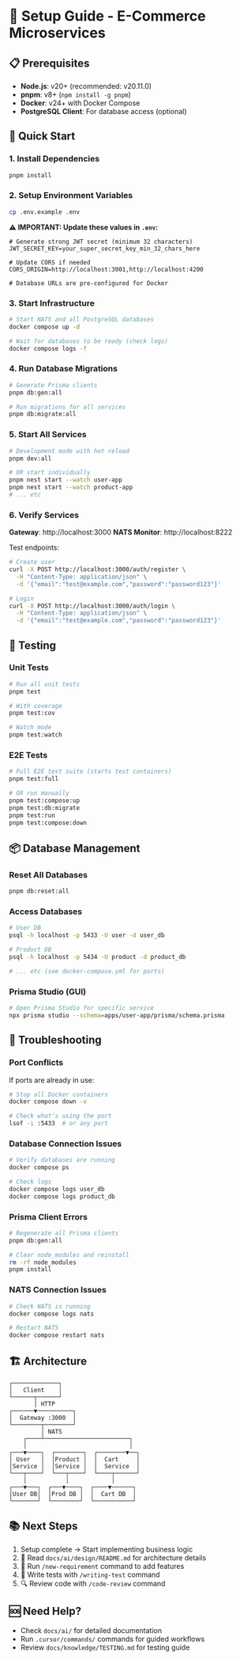 # 🚀 Setup Guide - E-Commerce Microservices

## 📋 Prerequisites

- **Node.js**: v20+ (recommended: v20.11.0)
- **pnpm**: v8+ (`npm install -g pnpm`)
- **Docker**: v24+ with Docker Compose
- **PostgreSQL Client**: For database access (optional)

## 🔧 Quick Start

### 1. Install Dependencies

```bash
pnpm install
```

### 2. Setup Environment Variables

```bash
cp .env.example .env
```

**⚠️ IMPORTANT: Update these values in `.env`:**

```env
# Generate strong JWT secret (minimum 32 characters)
JWT_SECRET_KEY=your_super_secret_key_min_32_chars_here

# Update CORS if needed
CORS_ORIGIN=http://localhost:3001,http://localhost:4200

# Database URLs are pre-configured for Docker
```

### 3. Start Infrastructure

```bash
# Start NATS and all PostgreSQL databases
docker compose up -d

# Wait for databases to be ready (check logs)
docker compose logs -f
```

### 4. Run Database Migrations

```bash
# Generate Prisma clients
pnpm db:gen:all

# Run migrations for all services
pnpm db:migrate:all
```

### 5. Start All Services

```bash
# Development mode with hot reload
pnpm dev:all

# OR start individually
pnpm nest start --watch user-app
pnpm nest start --watch product-app
# ... etc
```

### 6. Verify Services

**Gateway**: http://localhost:3000
**NATS Monitor**: http://localhost:8222

Test endpoints:

```bash
# Create user
curl -X POST http://localhost:3000/auth/register \
  -H "Content-Type: application/json" \
  -d '{"email":"test@example.com","password":"password123"}'

# Login
curl -X POST http://localhost:3000/auth/login \
  -H "Content-Type: application/json" \
  -d '{"email":"test@example.com","password":"password123"}'
```

## 🧪 Testing

### Unit Tests

```bash
# Run all unit tests
pnpm test

# With coverage
pnpm test:cov

# Watch mode
pnpm test:watch
```

### E2E Tests

```bash
# Full E2E test suite (starts test containers)
pnpm test:full

# OR run manually
pnpm test:compose:up
pnpm test:db:migrate
pnpm test:run
pnpm test:compose:down
```

## 📦 Database Management

### Reset All Databases

```bash
pnpm db:reset:all
```

### Access Databases

```bash
# User DB
psql -h localhost -p 5433 -U user -d user_db

# Product DB
psql -h localhost -p 5434 -U product -d product_db

# ... etc (see docker-compose.yml for ports)
```

### Prisma Studio (GUI)

```bash
# Open Prisma Studio for specific service
npx prisma studio --schema=apps/user-app/prisma/schema.prisma
```

## 🐛 Troubleshooting

### Port Conflicts

If ports are already in use:

```bash
# Stop all Docker containers
docker compose down -v

# Check what's using the port
lsof -i :5433  # or any port
```

### Database Connection Issues

```bash
# Verify databases are running
docker compose ps

# Check logs
docker compose logs user_db
docker compose logs product_db
```

### Prisma Client Errors

```bash
# Regenerate all Prisma clients
pnpm db:gen:all

# Clear node_modules and reinstall
rm -rf node_modules
pnpm install
```

### NATS Connection Issues

```bash
# Check NATS is running
docker compose logs nats

# Restart NATS
docker compose restart nats
```

## 🏗️ Architecture

```
┌─────────────┐
│   Client    │
└──────┬──────┘
       │ HTTP
┌──────▼──────────┐
│  Gateway :3000  │
└────────┬────────┘
         │ NATS
    ┌────┴────────────────────────┐
    │                             │
┌───▼────┐  ┌────────┐  ┌────────▼──┐
│ User   │  │Product │  │  Cart     │
│Service │  │Service │  │  Service  │
└───┬────┘  └───┬────┘  └────┬──────┘
    │           │            │
┌───▼───┐  ┌───▼────┐  ┌────▼──────┐
│User DB│  │Prod DB │  │  Cart DB  │
└───────┘  └────────┘  └───────────┘
```

## 📚 Next Steps

1.  Setup complete → Start implementing business logic
2.  📖 Read `docs/ai/design/README.md` for architecture details
3.  🔨 Run `/new-requirement` command to add features
4.  🧪 Write tests with `/writing-test` command
5.  🔍 Review code with `/code-review` command

## 🆘 Need Help?

- Check `docs/ai/` for detailed documentation
- Run `.cursor/commands/` commands for guided workflows
- Review `docs/knowledge/TESTING.md` for testing guide
